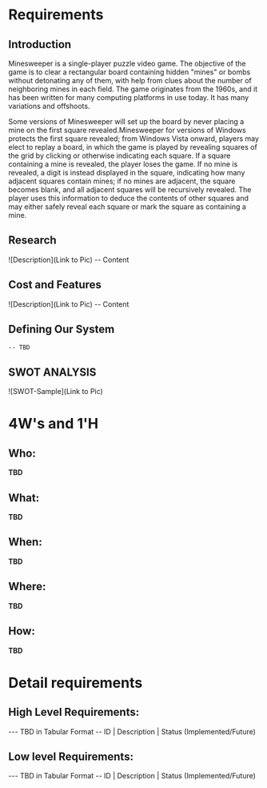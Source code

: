 # Requirements
## Introduction
Minesweeper is a single-player puzzle video game. The objective of the game is to clear a rectangular board containing hidden "mines" or bombs without detonating any of them, with help from clues about the number of neighboring mines in each field. The game originates from the 1960s, and it has been written for many computing platforms in use today. It has many variations and offshoots.

Some versions of Minesweeper will set up the board by never placing a mine on the first square revealed.Minesweeper for versions of Windows protects the first square revealed; from Windows Vista onward, players may elect to replay a board, in which the game is played by revealing squares of the grid by clicking or otherwise indicating each square. If a square containing a mine is revealed, the player loses the game. If no mine is revealed, a digit is instead displayed in the square, indicating how many adjacent squares contain mines; if no mines are adjacent, the square becomes blank, and all adjacent squares will be recursively revealed. The player uses this information to deduce the contents of other squares and may either safely reveal each square or mark the square as containing a mine.

## Research
![Description](Link to Pic)
-- Content 
## Cost and Features
![Description](Link to Pic)
-- Content 
## Defining Our System
    -- TBD
## SWOT ANALYSIS
![SWOT-Sample](Link to Pic)

# 4W&#39;s and 1&#39;H

## Who:

**TBD**

## What:

**TBD**

## When:

**TBD**

## Where:

**TBD**

## How:

**TBD**

# Detail requirements
## High Level Requirements:
--- TBD in Tabular Format 
-- ID | Description | Status (Implemented/Future)


##  Low level Requirements:
--- TBD in Tabular Format 
-- ID | Description | Status (Implemented/Future)
